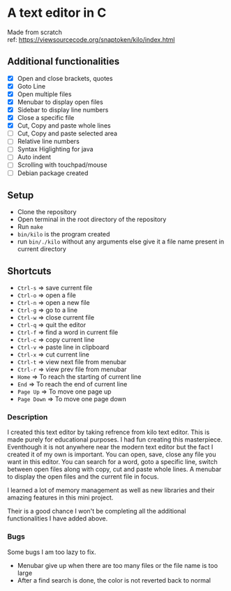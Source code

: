 # A text editor in C
Made from scratch <br>
ref: https://viewsourcecode.org/snaptoken/kilo/index.html

## Additional functionalities

- [x] Open and close brackets, quotes
- [x] Goto Line
- [x] Open multiple files
- [x] Menubar to display open files
- [x] Sidebar to display line numbers
- [x] Close a specific file
- [x] Cut, Copy and paste whole lines
- [ ] Cut, Copy and paste selected area
- [ ] Relative line numbers
- [ ] Syntax Higlighting for java
- [ ] Auto indent
- [ ] Scrolling with touchpad/mouse
- [ ] Debian package created

## Setup
- Clone the repository
- Open terminal in the root directory of the repository
- Run `make`
- `bin/kilo` is the program created
- run `bin/./kilo` without any arguments else give it a file name present in current directory

## Shortcuts

- `Ctrl-s` => save current file
- `Ctrl-o` => open a file
- `Ctrl-n` => open a new file
- `Ctrl-g` => go to a line
- `Ctrl-w` => close current file
- `Ctrl-q` => quit the editor
- `Ctrl-f` => find a word in current file
- `Ctrl-c` => copy current line
- `Ctrl-v` => paste line in clipboard
- `Ctrl-x` => cut current line
- `Ctrl-t` => view next file from menubar
- `Ctrl-r` => view prev file from menubar
- `Home` => To reach the starting of current line
- `End` => To reach the end of current line
- `Page Up` => To move one page up
- `Page Down` => To move one page down

### Description
<p>I created this text editor by taking refrence from kilo text editor. This is made purely for educational purposes. I had fun creating this masterpiece. Eventhough it is not anywhere near the modern text editor but the fact I created it of my own is important. You can open, save, close any file you want in this editor. You can search for a word, goto a specific line, switch between open files along with copy, cut and paste whole lines. A menubar to display the open files and the current file in focus.</p>
<p>I learned a lot of memory management as well as new libraries and their amazing features in this mini project.</p>
<p>Their is a good chance I won't be completing all the additional functionalities I have added above.</p>

### Bugs

Some bugs I am too lazy to fix.

- Menubar give up when there are too many files or the file name is too large
- After a find search is done, the color is not reverted back to normal